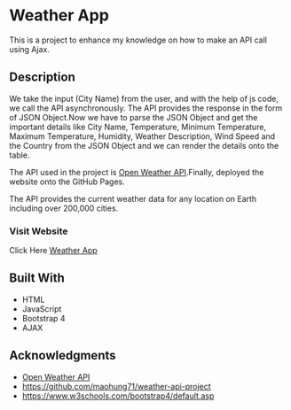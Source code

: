 
# Weather App

This is a project to enhance my knowledge on how to make an API call using Ajax.

## Description

We take the input (City Name) from the user, and with the help of js code, we call the API asynchronously. The API provides the response in the form of JSON Object.Now we have to parse the JSON Object and get the important details like City Name, Temperature, Minimum Temperature, Maximum Temperature, Humidity, Weather Description, Wind Speed and the Country from the JSON Object and we can render the details onto the table.

The API used in the project is [Open Weather API](https://openweathermap.org/).Finally, deployed the website onto the GitHub Pages. 

The API provides the current weather data for any location on Earth including over 200,000 cities.

### Visit Website

Click Here [Weather App](https://dhananjayvarmag.github.io/Weather-App/)

## Built With

* HTML
* JavaScript
* Bootstrap 4
* AJAX


## Acknowledgments

* [Open Weather API](https://openweathermap.org/)
* https://github.com/maohung71/weather-api-project
* https://www.w3schools.com/bootstrap4/default.asp
